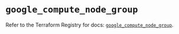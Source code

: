 # `google_compute_node_group`

Refer to the Terraform Registry for docs: [`google_compute_node_group`](https://registry.terraform.io/providers/drfaust92/google/4.16.4/docs/resources/compute_node_group).
